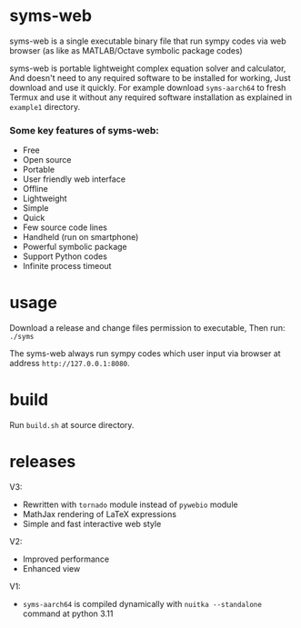 # syms-web
syms-web is a single executable binary file that run  sympy codes via web browser (as like as MATLAB/Octave symbolic package codes)

syms-web is portable lightweight complex equation solver and calculator, And doesn't need to any required software to be installed for working, Just download and use it quickly. For example download `syms-aarch64` to fresh Termux and use it without any required software installation as explained in `example1` directory.

### Some key features of syms-web:
* Free
* Open source
* Portable
* User friendly web interface 
* Offline
* Lightweight
* Simple
* Quick
* Few source code lines
* Handheld (run on smartphone)
* Powerful symbolic package 
* Support Python codes
* Infinite process timeout 

# usage
Download a release and change files permission to executable, Then run:
`./syms`

The syms-web always run sympy codes which user input via browser at address `http://127.0.0.1:8080`.

# build
Run `build.sh` at source directory.

# releases 
V3:

* Rewritten with `tornado` module instead of `pywebio` module
* MathJax rendering of LaTeX expressions
* Simple and fast interactive web style 

V2:

* Improved performance
* Enhanced view

V1:

* `syms-aarch64` is compiled dynamically with `nuitka --standalone` command at python 3.11
